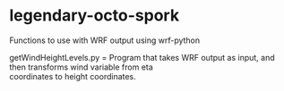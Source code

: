 # legendary-octo-spork
Functions to use with WRF output using wrf-python

 getWindHeightLevels.py = Program that takes WRF output as input, and then transforms wind variable from eta    
                          coordinates to height coordinates. 
